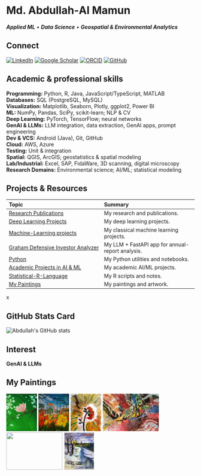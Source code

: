 # Md. Abdullah‑Al Mamun

***Applied ML** • **Data Science** • **Geospatial & Environmental Analytics***

## Connect
[![LinkedIn](https://img.shields.io/badge/LinkedIn-Profile-0A66C2?logo=linkedin&logoColor=white)](https://www.linkedin.com/in/md-abdullah-al-mamun-a23416b8/)
[![Google Scholar](https://img.shields.io/badge/Google%20Scholar-Profile-4285F4?logo=google-scholar&logoColor=white)](https://scholar.google.com/citations?user=6iTitIQAAAAJ&hl=en&authuser=1)
[![ORCID](https://img.shields.io/badge/ORCID-0009--0001--6749--9171-A6CE39?logo=orcid&logoColor=white)](https://orcid.org/0009-0001-6749-9171)
[![GitHub](https://img.shields.io/badge/GitHub-Abdullah--TU-181717?logo=github&logoColor=white)](https://github.com/Abdullah-TU)

## Academic & professional skills
<p>
<strong>Programming:</strong> Python, R, Java, JavaScript/TypeScript, MATLAB<br>
<strong>Databases:</strong> SQL (PostgreSQL, MySQL)<br>
<strong>Visualization:</strong> Matplotlib, Seaborn, Plotly, ggplot2, Power BI<br>
<strong>ML:</strong> NumPy, Pandas, SciPy, scikit-learn; NLP &amp; CV<br>
<strong>Deep Learning:</strong> PyTorch, TensorFlow; neural networks<br>
<strong>GenAI &amp; LLMs:</strong> LLM integration, data extraction, GenAI apps, prompt engineering<br>
<strong>Dev &amp; VCS:</strong> Android (Java), Git, GitHub<br>
<strong>Cloud:</strong> AWS, Azure<br>
<strong>Testing:</strong> Unit &amp; integration<br>
<strong>Spatial:</strong> QGIS, ArcGIS; geostatistics &amp; spatial modeling<br>
<strong>Lab/Industrial:</strong> Excel, SAP, FidaWare, 3D scanning, digital microscopy<br>
<strong>Research Domains:</strong> Environmental science; AI/ML; statistical modeling
</p>

<h2> Projects & Resources</h2>

<table style="width:100%; table-layout:auto;">
  <thead>
    <tr>
      <th align="left" style="white-space:nowrap;">Topic</th>
      <th align="left">Summary</th>
    </tr>
  </thead>
  <tbody>
    <tr>
      <td style="white-space:nowrap;"><a href="https://github.com/Abdullah-TU/Research-Publications">Research Publications</a></td>
      <td>My research and publications.</td>
    </tr>
    <tr>
      <td style="white-space:nowrap;"><a href="https://github.com/Abdullah-TU/Deep-Learning-Projects">Deep Learning Projects</a></td>
      <td>My deep learning projects.</td>
    </tr>
    <tr>
      <td style="white-space:nowrap;"><a href="https://github.com/Abdullah-TU/Machine-Learning-projects">Machine-Learning projects</a></td>
      <td>My classical machine learning projects.</td>
    </tr>
    <tr>
      <td style="white-space:nowrap;"><a href="https://github.com/Abdullah-TU/Graham-Defensive-Investor-Analyzer">Graham Defensive Investor Analyzer</a></td>
      <td>My LLM + FastAPI app for annual-report analysis.</td>
    </tr>
    <tr>
      <td style="white-space:nowrap;"><a href="https://github.com/Abdullah-TU/Python">Python</a></td>
      <td>My Python utilities and notebooks.</td>
    </tr>
    <tr>
      <td style="white-space:nowrap;"><a href="https://github.com/Abdullah-TU/Academic-Projects-in-AI-and-ML">Academic&nbsp;Projects&nbsp;in&nbsp;AI&nbsp;&amp;&nbsp;ML</a></td>
      <td>My academic AI/ML projects.</td>
    </tr>
    <tr>
      <td style="white-space:nowrap;"><a href="https://github.com/Abdullah-TU/Statistical-R-Language">Statistical-R-Language</a></td>
      <td>My R scripts and notes.</td>
    </tr>
    <tr>
  <td style="white-space:nowrap;"><a href="https://github.com/Abdullah-TU/My-Paintings">My Paintings</a></td>
  <td>My paintings and artwork.</td>
</tr>

  </tbody>
</table>

x
## GitHub Stats Card
![Abdullah's GitHub stats](https://github-readme-stats.vercel.app/api?username=Abdullah-TU&show_icons=true&theme=radical)

## Interest
**GenAI & LLMs**

## My Paintings

<p float="right">
<img src="https://github.com/Abdullah-TU/My-Paintings/blob/master/Magnolia.jpg" width="82" height="100">
<img src="https://github.com/Abdullah-TU/My-Paintings/blob/master/leppavara.jpg" width="82" height="100">
<img src="https://github.com/Abdullah-TU/My-Paintings/blob/master/Shimul.jpg" width="82" height="100">
<img src="https://github.com/Abdullah-TU/My-Paintings/blob/master/Global%20warming.jpg" width="150" height="100">
<img src="https://github.com/Abdullah-TU/My-Paintings/blob/master/baltic%20sea.jpg" width="150" height="100">
<img src="https://github.com/Abdullah-TU/My-Paintings/blob/master/magazine.PNG" width="82" height="100">
</p>




